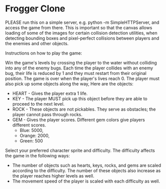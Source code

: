 Frogger Clone
===============================

PLEASE run this on a simple server, e.g. python -m SimpleHTTPServer, and access the game from there. This is important so that the canvas allows loading of some of the images for certain collision detection utilities, when detecting bounding boxes and pixel-perfect collisions between players and the enemies and other objects.

Instructions on how to play the game:

Win the game's levels by crossing the player to the water without colliding into any of the enemy bugs. Each time the player collides with an enemy bug, their life is reduced by 1 and they must restart from their original position. The game is over when the player's lives reach 0. The player must also pick up some objects along the way, Here are the objects:

- HEART - Gives the player extra 1 life.
- KEY - The player MUST pick up this object before they are able to proceed to the next level.
- ROCK - These objects are not pickables. They serve as obstacles; the player cannot pass through rocks.
- GEM - Gives the player scores. Different gem colors give players different scores.
	- Blue: 5000,
	- Orange: 2000,
	- Green: 500

Select your preferred character sprite and difficulty. The difficulty affects the game in the following ways:
- The number of objects such as hearts, keys, rocks, and gems are scaled according to the difficulty. The number of these objects also increase as the player reaches higher levels as well.
- The movement speed of the player is scaled with each difficulty as well.